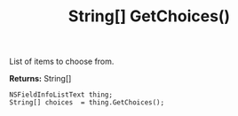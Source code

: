 ﻿---
uid: crmscript_ref_NSFieldInfoListText_GetChoices
title: String[] GetChoices()
intellisense: NSFieldInfoListText.GetChoices
keywords: NSFieldInfoListText, GetChoices
so.topic: reference
---

List of items to choose from.

**Returns:** String[]


```crmscript
NSFieldInfoListText thing;
String[] choices  = thing.GetChoices();
```


